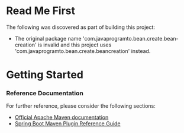 # Read Me First
The following was discovered as part of building this project:

* The original package name 'com.javaprogramto.bean.create.bean-creation' is invalid and this project uses 'com.javaprogramto.bean.create.beancreation' instead.

# Getting Started

### Reference Documentation
For further reference, please consider the following sections:

* [Official Apache Maven documentation](https://maven.apache.org/guides/index.html)
* [Spring Boot Maven Plugin Reference Guide](https://docs.spring.io/spring-boot/docs/2.2.6.RELEASE/maven-plugin/)

